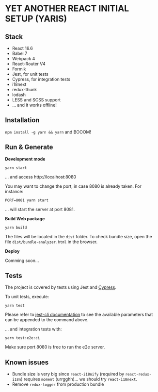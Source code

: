 # YET ANOTHER REACT INITIAL SETUP (YARIS)

## Stack


* React 16.6
* Babel 7
* Webpack 4
* React-Router V4
* Formik
* Jest, for unit tests
* Cypress, for integration tests
* i18next
* redux-thunk
* lodash
* LESS and SCSS support
* ... and it works offline!


## Installation

`npm install -g yarn && yarn` and BOOOM!


## Run & Generate

**Development mode**

    yarn start

... and access http://localhost:8080

You may want to change the port, in case 8080 is already taken. For instance:

    PORT=8081 yarn start

... will start the server at port 8081.

**Build Web package**

    yarn build

The files will be located in the `dist` folder. To check bundle size, open the file `dist/bundle-analyzer.html` in the browser.


**Deploy**

Comming soon...


## Tests

The project is covered by tests using Jest and [Cypress](https://cypress.io).

To unit tests, execute:

    yarn test

Please refer to [jest-cli documentation](https://jestjs.io/docs/en/cli) to see the available parameters that can be appended to the command above.


... and integration tests with:

    yarn test:e2e:ci

Make sure port 8080 is free to run the e2e server.

## Known issues

* Bundle size is very big since `react-i18nify` (required by `react-redux-i18n`) requires `moment` (urrgghh)... we should try `react-i18next`.
* Remove `redux-logger` from production bundle